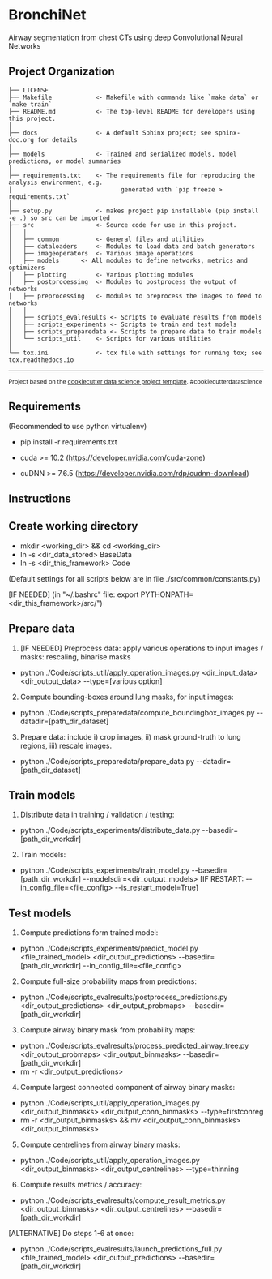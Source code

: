 BronchiNet
==============================

Airway segmentation from chest CTs using deep Convolutional Neural Networks

Project Organization
------------

    ├── LICENSE
    ├── Makefile           	<- Makefile with commands like `make data` or `make train`
    ├── README.md          	<- The top-level README for developers using this project.
    │
    ├── docs               	<- A default Sphinx project; see sphinx-doc.org for details
    │
    ├── models             	<- Trained and serialized models, model predictions, or model summaries
    │
    ├── requirements.txt   	<- The requirements file for reproducing the analysis environment, e.g.
    │                         	   generated with `pip freeze > requirements.txt`
    │
    ├── setup.py           	<- makes project pip installable (pip install -e .) so src can be imported
    ├── src         	   	<- Source code for use in this project.
    │   │
    │   ├── common         	<- General files and utilities
    │   ├── dataloaders    	<- Modules to load data and batch generators
    │   ├── imageoperators 	<- Various image operations
    │   ├── models 	   	<- All modules to define networks, metrics and optimizers
    │   ├── plotting       	<- Various plotting modules
    │   ├── postprocessing 	<- Modules to postprocess the output of networks
    │   ├── preprocessing  	<- Modules to preprocess the images to feed to networks
    │   │
    │   ├── scripts_evalresults	<- Scripts to evaluate results from models
    │   ├── scripts_experiments	<- Scripts to train and test models
    │   ├── scripts_preparedata	<- Scripts to prepare data to train models
    │   └── scripts_util	<- Scripts for various utilities
    │
    └── tox.ini            	<- tox file with settings for running tox; see tox.readthedocs.io


------------

<p><small>Project based on the <a target="_blank" href="https://drivendata.github.io/cookiecutter-data-science/">cookiecutter data science project template</a>. #cookiecutterdatascience</small></p>

Requirements
------------

(Recommended to use python virtualenv)
- pip install -r requirements.txt

- cuda >= 10.2 (https://developer.nvidia.com/cuda-zone)
- cuDNN >= 7.6.5 (https://developer.nvidia.com/rdp/cudnn-download)

Instructions
------------

Create working directory
------------

- mkdir <working_dir> && cd <working_dir>
- ln -s <dir_data_stored> BaseData
- ln -s <dir_this_framework> Code

(Default settings for all scripts below are in file ./src/common/constants.py)

[IF NEEDED] (in "~/.bashrc" file: export PYTHONPATH=<dir_this_framework>/src/")

Prepare data
------------

1) [IF NEEDED] Preprocess data: apply various operations to input images / masks: rescaling, binarise masks
- python ./Code/scripts_util/apply_operation_images.py <dir_input_data> <dir_output_data> --type=[various option]

2) Compute bounding-boxes around lung masks, for input images:
- python ./Code/scripts_preparedata/compute_boundingbox_images.py --datadir=[path_dir_dataset]

3) Prepare data: include i) crop images, ii) mask ground-truth to lung regions, iii) rescale images.
- python ./Code/scripts_preparedata/prepare_data.py --datadir=[path_dir_dataset]

Train models
------------

1) Distribute data in training / validation / testing:
- python ./Code/scripts_experiments/distribute_data.py --basedir=[path_dir_workdir]

2) Train models:
- python ./Code/scripts_experiments/train_model.py --basedir=[path_dir_workdir] --modelsdir=<dir_output_models> [IF RESTART: --in_config_file=<file_config> --is_restart_model=True]

Test models
------------

1) Compute predictions form trained model:
- python ./Code/scripts_experiments/predict_model.py <file_trained_model> <dir_output_predictions> --basedir=[path_dir_workdir] --in_config_file=<file_config>

2) Compute full-size probability maps from predictions:
- python ./Code/scripts_evalresults/postprocess_predictions.py <dir_output_predictions> <dir_output_probmaps> --basedir=[path_dir_workdir]

3) Compute airway binary mask from probability maps:
- python ./Code/scripts_evalresults/process_predicted_airway_tree.py <dir_output_probmaps> <dir_output_binmasks> --basedir=[path_dir_workdir]
- rm -r <dir_output_predictions>

4) Compute largest connected component of airway binary masks:
- python ./Code/scripts_util/apply_operation_images.py <dir_output_binmasks> <dir_output_conn_binmasks> --type=firstconreg
- rm -r <dir_output_binmasks> && mv <dir_output_conn_binmasks> <dir_output_binmasks>

5) Compute centrelines from airway binary masks:
- python ./Code/scripts_util/apply_operation_images.py <dir_output_binmasks> <dir_output_centrelines> --type=thinning

6) Compute results metrics / accuracy:
- python ./Code/scripts_evalresults/compute_result_metrics.py <dir_output_binmasks> <dir_output_centrelines> --basedir=[path_dir_workdir]

[ALTERNATIVE] Do steps 1-6 at once:
- python ./Code/scripts_evalresults/launch_predictions_full.py <file_trained_model> <dir_output_predictions> --basedir=[path_dir_workdir]
